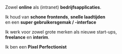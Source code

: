 Zowel **online** als (intranet) **bedrijfsapplicaties**.

Ik houd van **schone frontends**, **snelle laadtijden** <br>
en een **super gebruikersgemak / -interface**

Ik werk voor zowel grote merken als nieuwe start-ups, <br>
**freelance** en **interim**.

Ik ben een **Pixel Perfectionist**
